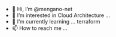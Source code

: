 - 👋 Hi, I’m @mengano-net
- 👀 I’m interested in Cloud Architecture ...
- 🌱 I’m currently learning ... terraform
- 📫 How to reach me ...

<!---
mengano-net/mengano-net is a ✨ special ✨ repository because its `README.md` (this file) appears on your GitHub profile.
You can click the Preview link to take a look at your changes.
--->
